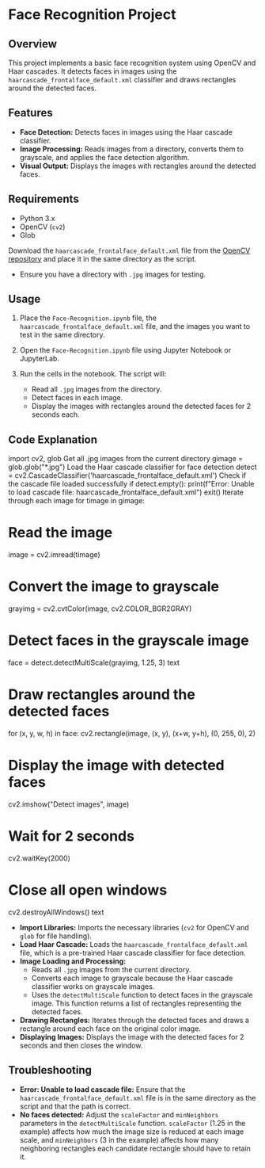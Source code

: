 # Face Recognition Project

## Overview

This project implements a basic face recognition system using OpenCV and Haar cascades. It detects faces in images using the `haarcascade_frontalface_default.xml` classifier and draws rectangles around the detected faces.

## Features

*   **Face Detection:** Detects faces in images using the Haar cascade classifier.
*   **Image Processing:** Reads images from a directory, converts them to grayscale, and applies the face detection algorithm.
*   **Visual Output:** Displays the images with rectangles around the detected faces.

## Requirements

*   Python 3.x
*   OpenCV (`cv2`)
*   Glob
  
Download the `haarcascade_frontalface_default.xml` file from the [OpenCV repository](https://raw.githubusercontent.com/opencv/opencv/master/data/haarcascades/haarcascade_frontalface_default.xml) and place it in the same directory as the script.

*  Ensure you have a directory with `.jpg` images for testing.

## Usage

1.  Place the `Face-Recognition.ipynb` file, the `haarcascade_frontalface_default.xml` file, and the images you want to test in the same directory.
2.  Open the `Face-Recognition.ipynb` file using Jupyter Notebook or JupyterLab.
3.  Run the cells in the notebook. The script will:

    *   Read all `.jpg` images from the directory.
    *   Detect faces in each image.
    *   Display the images with rectangles around the detected faces for 2 seconds each.
  
## Code Explanation

import cv2, glob
Get all .jpg images from the current directory
gimage = glob.glob("*.jpg")
Load the Haar cascade classifier for face detection
detect = cv2.CascadeClassifier('haarcascade_frontalface_default.xml')
Check if the cascade file loaded successfully
if detect.empty():
print(f"Error: Unable to load cascade file: haarcascade_frontalface_default.xml")
exit()
Iterate through each image
for timage in gimage:
# Read the image
image = cv2.imread(timage)
# Convert the image to grayscale
grayimg = cv2.cvtColor(image, cv2.COLOR_BGR2GRAY)
# Detect faces in the grayscale image
face = detect.detectMultiScale(grayimg, 1.25, 3)
text
# Draw rectangles around the detected faces
for (x, y, w, h) in face:
    cv2.rectangle(image, (x, y), (x+w, y+h), (0, 255, 0), 2)

# Display the image with detected faces
cv2.imshow("Detect images", image)
# Wait for 2 seconds
cv2.waitKey(2000)

# Close all open windows
cv2.destroyAllWindows()
text

*   **Import Libraries:** Imports the necessary libraries (`cv2` for OpenCV and `glob` for file handling).
*   **Load Haar Cascade:** Loads the `haarcascade_frontalface_default.xml` file, which is a pre-trained Haar cascade classifier for face detection.
*   **Image Loading and Processing:**
    *   Reads all `.jpg` images from the current directory.
    *   Converts each image to grayscale because the Haar cascade classifier works on grayscale images.
    *   Uses the `detectMultiScale` function to detect faces in the grayscale image. This function returns a list of rectangles representing the detected faces.
*   **Drawing Rectangles:** Iterates through the detected faces and draws a rectangle around each face on the original color image.
*   **Displaying Images:** Displays the image with the detected faces for 2 seconds and then closes the window.

## Troubleshooting

*   **Error: Unable to load cascade file:** Ensure that the `haarcascade_frontalface_default.xml` file is in the same directory as the script and that the path is correct.
*   **No faces detected:** Adjust the `scaleFactor` and `minNeighbors` parameters in the `detectMultiScale` function.  `scaleFactor` (1.25 in the example) affects how much the image size is reduced at each image scale, and `minNeighbors` (3 in the example) affects how many neighboring rectangles each candidate rectangle should have to retain it.

